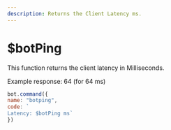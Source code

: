 ```yaml
---
description: Returns the Client Latency ms.
---
```


# $botPing

This function returns the client latency in Milliseconds. 

Example response: 64 \(for 64 ms\)

```javascript
bot.command({
name: "botping", 
code: `
Latency: $botPing ms`
})
```


